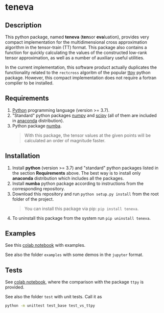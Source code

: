 # teneva


## Description

This python package, named **teneva** (**ten**sor **eva**luation), provides very compact implementation for the multidimensional cross approximation algorithm in the tensor-train (TT) format.
This package also contains a function for quickly calculating the values of the constructed low-rank tensor approximation, as well as a number of auxiliary useful utilities.

In the current implementation, this software product actually duplicates the functionality related to the `rectcross` algoritm of the popular [ttpy](https://github.com/oseledets/ttpy) python package.
However, this compact implementation does not require a fortran compiler to be installed.


## Requirements

1. [Python](https://www.python.org) programming language (version >= 3.7).
1. "Standard" python packages [numpy](https://numpy.org) and [scipy](https://www.scipy.org) (all of them are included in [anaconda](https://www.anaconda.com/download/) distribution).
1. Python package [numba](https://github.com/numba/numba).
    > With this package, the tensor values at the given points will be calculated an order of magnitude faster.


## Installation

1. Install **python** (version >= 3.7) and "standard" python packages listed in the section **Requirements** above. The best way is to install only **anaconda** distribution which includes all the packages.
1. Install **numba** python package according to instructions from the corresponding repository.
1. Download this repository and run `python setup.py install` from the root folder of the project.
    > You can install this package via pip: `pip install teneva`.
1. To uninstall this package from the system run `pip uninstall teneva`.


## Examples

See this [colab notebook](https://colab.research.google.com/drive/1tRlJGk497N0UpBkR4bhCmymO9lPEnQmY?usp=sharing) with examples.

See also the folder `examples` with some demos in the `jupyter` format.


## Tests

See [colab notebook](https://colab.research.google.com/drive/1ijgeyefhGK3RXS_rnuHqsb_FObRGGSQa?usp=sharing), where the comparison with the package `ttpy` is provided.

See also the folder `test` with unit tests. Call it as
```bash
python -m unittest test_base test_vs_ttpy
```
